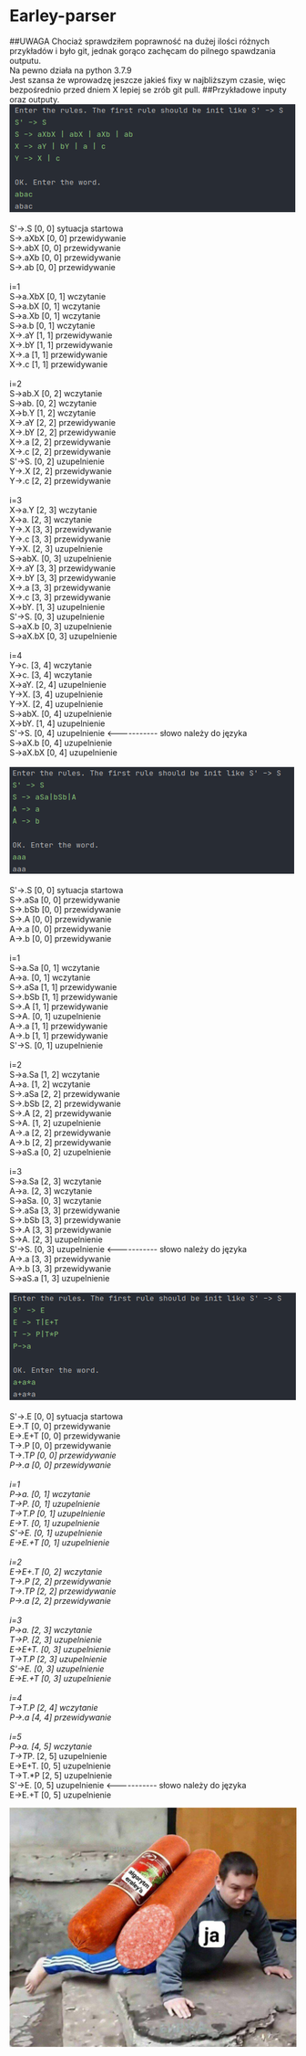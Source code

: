 # Earley-parser

##UWAGA
Chociaż sprawdziłem poprawność na dużej ilości różnych przykładów i było git,
jednak gorąco zachęcam do pilnego spawdzania outputu.\
Na pewno działa na python 3.7.9\
Jest szansa że wprowadzę jeszcze jakieś fixy w najbliższym czasie, więc bezpośrednio przed dniem X
lepiej se zrób git pull.
##Przykładowe inputy oraz outputy. 
\
![Earley-parser%20d9476b0cb9174a8fb3cadd26920c712b/Untitled.png](Earley-parser%20d9476b0cb9174a8fb3cadd26920c712b/Untitled.png)\
\
S'->.S [0, 0]  sytuacja startowa\
S->.aXbX [0, 0]  przewidywanie\
S->.abX [0, 0]  przewidywanie\
S->.aXb [0, 0]  przewidywanie\
S->.ab [0, 0]  przewidywanie\
\
i=1\
S->a.XbX [0, 1]  wczytanie\
S->a.bX [0, 1]  wczytanie\
S->a.Xb [0, 1]  wczytanie\
S->a.b [0, 1]  wczytanie\
X->.aY [1, 1]  przewidywanie\
X->.bY [1, 1]  przewidywanie\
X->.a [1, 1]  przewidywanie\
X->.c [1, 1]  przewidywanie\
\
i=2\
S->ab.X [0, 2]  wczytanie\
S->ab. [0, 2]  wczytanie\
X->b.Y [1, 2]  wczytanie\
X->.aY [2, 2]  przewidywanie\
X->.bY [2, 2]  przewidywanie\
X->.a [2, 2]  przewidywanie\
X->.c [2, 2]  przewidywanie\
S'->S. [0, 2]  uzupelnienie\
Y->.X [2, 2]  przewidywanie\
Y->.c [2, 2]  przewidywanie\
\
i=3\
X->a.Y [2, 3]  wczytanie\
X->a. [2, 3]  wczytanie\
Y->.X [3, 3]  przewidywanie\
Y->.c [3, 3]  przewidywanie\
Y->X. [2, 3]  uzupelnienie\
S->abX. [0, 3]  uzupelnienie\
X->.aY [3, 3]  przewidywanie\
X->.bY [3, 3]  przewidywanie\
X->.a [3, 3]  przewidywanie\
X->.c [3, 3]  przewidywanie\
X->bY. [1, 3]  uzupelnienie\
S'->S. [0, 3]  uzupelnienie\
S->aX.b [0, 3]  uzupelnienie\
S->aX.bX [0, 3]  uzupelnienie\
\
i=4\
Y->c. [3, 4]  wczytanie\
X->c. [3, 4]  wczytanie\
X->aY. [2, 4]  uzupelnienie\
Y->X. [3, 4]  uzupelnienie\
Y->X. [2, 4]  uzupelnienie\
S->abX. [0, 4]  uzupelnienie\
X->bY. [1, 4]  uzupelnienie\
S'->S. [0, 4]  uzupelnienie <----------- słowo należy do języka\
S->aX.b [0, 4]  uzupelnienie\
S->aX.bX [0, 4]  uzupelnienie\
\
![Earley-parser%20d9476b0cb9174a8fb3cadd26920c712b/Untitled%201.png](Earley-parser%20d9476b0cb9174a8fb3cadd26920c712b/Untitled%201.png)\
\
S'->.S [0, 0]  sytuacja startowa\
S->.aSa [0, 0]  przewidywanie\
S->.bSb [0, 0]  przewidywanie\
S->.A [0, 0]  przewidywanie\
A->.a [0, 0]  przewidywanie\
A->.b [0, 0]  przewidywanie\
\
i=1\
S->a.Sa [0, 1]  wczytanie\
A->a. [0, 1]  wczytanie\
S->.aSa [1, 1]  przewidywanie\
S->.bSb [1, 1]  przewidywanie\
S->.A [1, 1]  przewidywanie\
S->A. [0, 1]  uzupelnienie\
A->.a [1, 1]  przewidywanie\
A->.b [1, 1]  przewidywanie\
S'->S. [0, 1]  uzupelnienie\
\
i=2\
S->a.Sa [1, 2]  wczytanie\
A->a. [1, 2]  wczytanie\
S->.aSa [2, 2]  przewidywanie\
S->.bSb [2, 2]  przewidywanie\
S->.A [2, 2]  przewidywanie\
S->A. [1, 2]  uzupelnienie\
A->.a [2, 2]  przewidywanie\
A->.b [2, 2]  przewidywanie\
S->aS.a [0, 2]  uzupelnienie\
\
i=3\
S->a.Sa [2, 3]  wczytanie\
A->a. [2, 3]  wczytanie\
S->aSa. [0, 3]  wczytanie\
S->.aSa [3, 3]  przewidywanie\
S->.bSb [3, 3]  przewidywanie\
S->.A [3, 3]  przewidywanie\
S->A. [2, 3]  uzupelnienie\
S'->S. [0, 3]  uzupelnienie <----------- słowo należy do języka\
A->.a [3, 3]  przewidywanie\
A->.b [3, 3]  przewidywanie\
S->aS.a [1, 3]  uzupelnienie\
\
![Earley-parser%20d9476b0cb9174a8fb3cadd26920c712b/Untitled%202.png](Earley-parser%20d9476b0cb9174a8fb3cadd26920c712b/Untitled%202.png)\
\
S'->.E [0, 0]  sytuacja startowa\
E->.T [0, 0]  przewidywanie\
E->.E+T [0, 0]  przewidywanie\
T->.P [0, 0]  przewidywanie\
T->.T*P [0, 0]  przewidywanie\
P->.a [0, 0]  przewidywanie\
\
i=1\
P->a. [0, 1]  wczytanie\
T->P. [0, 1]  uzupelnienie\
T->T.*P [0, 1]  uzupelnienie\
E->T. [0, 1]  uzupelnienie\
S'->E. [0, 1]  uzupelnienie\
E->E.+T [0, 1]  uzupelnienie\
\
i=2\
E->E+.T [0, 2]  wczytanie\
T->.P [2, 2]  przewidywanie\
T->.T*P [2, 2]  przewidywanie\
P->.a [2, 2]  przewidywanie\
\
i=3\
P->a. [2, 3]  wczytanie\
T->P. [2, 3]  uzupelnienie\
E->E+T. [0, 3]  uzupelnienie\
T->T.*P [2, 3]  uzupelnienie\
S'->E. [0, 3]  uzupelnienie\
E->E.+T [0, 3]  uzupelnienie\
\
i=4\
T->T*.P [2, 4]  wczytanie\
P->.a [4, 4]  przewidywanie\
\
i=5\
P->a. [4, 5]  wczytanie\
T->T*P. [2, 5]  uzupelnienie\
E->E+T. [0, 5]  uzupelnienie\
T->T.*P [2, 5]  uzupelnienie\
S'->E. [0, 5]  uzupelnienie <----------- słowo należy do języka\
E->E.+T [0, 5]  uzupelnienie

![Earley-parser%20d9476b0cb9174a8fb3cadd26920c712b/lol.jpg](Earley-parser%20d9476b0cb9174a8fb3cadd26920c712b/lol.jpg)
